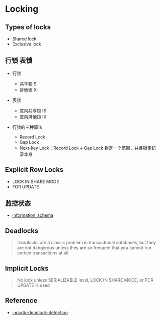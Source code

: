# Locking

## Types of locks

- Shared lock
- Exclusive lock

## 行锁 表锁

- 行锁
  - 共享锁 S
  - 排他锁 X

- 表锁
  - 意向共享锁 IS
  - 意向排他锁 IX

- 行锁的三种算法
  - Record Lock
  - Gap Lock
  - Next-key Lock：Record Lock + Gap Lock
    锁定一个范围，并且锁定记录本身


## Explicit Row Locks

- LOCK IN SHARE MODE
- FOR UPDATE

## 监控状态

- [information_schema](../../scripts/sql_mgmt/sql_information_schema.sql)


## Deadlocks

> Deadlocks are a classic problem in transactional databases, but they are not dangerous unless they are so frequent that you cannot run certain transactions at all.

## Implicit Locks

> No lock unless SERIALIZABLE level, LOCK IN SHARE MODE, or FOR UPDATE is used

## Reference

- [innodb-deadlock-detection](https://dev.mysql.com/doc/refman/5.6/en/innodb-deadlock-detection.html)



